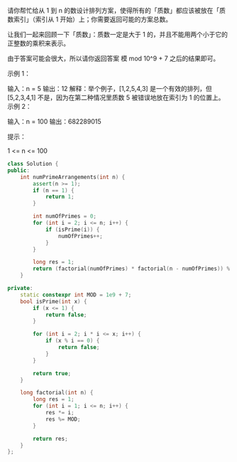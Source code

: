 请你帮忙给从 1 到 n 的数设计排列方案，使得所有的「质数」都应该被放在「质数索引」（索引从 1 开始）上；你需要返回可能的方案总数。

让我们一起来回顾一下「质数」：质数一定是大于 1 的，并且不能用两个小于它的正整数的乘积来表示。

由于答案可能会很大，所以请你返回答案 模 mod 10^9 + 7 之后的结果即可。

 

示例 1：

输入：n = 5
输出：12
解释：举个例子，[1,2,5,4,3] 是一个有效的排列，但 [5,2,3,4,1] 不是，因为在第二种情况里质数 5 被错误地放在索引为 1 的位置上。
示例 2：

输入：n = 100
输出：682289015


提示：

1 <= n <= 100

```cpp
class Solution {
public:
    int numPrimeArrangements(int n) {
        assert(n >= 1);
        if (n == 1) {
            return 1;
        }

        int numOfPrimes = 0;
        for (int i = 2; i <= n; i++) {
            if (isPrime(i)) {
                numOfPrimes++;
            }
        }

        long res = 1;
        return (factorial(numOfPrimes) * factorial(n - numOfPrimes)) % MOD;
    }

private:
    static constexpr int MOD = 1e9 + 7;
    bool isPrime(int x) {
        if (x <= 1) {
            return false;
        }

        for (int i = 2; i * i <= x; i++) {
            if (x % i == 0) {
                return false;
            }
        }

        return true;
    }

    long factorial(int n) {
        long res = 1;
        for (int i = 1; i <= n; i++) {
            res *= i;
            res %= MOD;
        }

        return res;
    }
};
```

